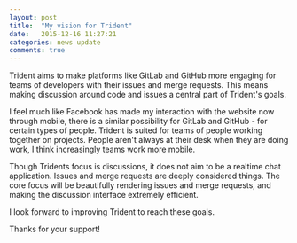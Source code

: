 ```yaml
---
layout: post
title:  "My vision for Trident"
date:   2015-12-16 11:27:21
categories: news update
comments: true
---
```

Trident aims to make platforms like GitLab and GitHub more engaging for teams of developers with their issues and merge requests. This means making discussion around code and issues a central part of Trident's goals.

I feel much like Facebook has made my interaction with the website now through mobile, there is a similar possibility for GitLab and GitHub - for certain types of people. Trident is suited for teams of people working together on projects. People aren't always at their desk when they are doing work, I think increasingly teams work more mobile.   

Though Tridents focus is discussions, it does not aim to be a realtime chat application. Issues and merge requests are deeply considered things. The core focus will be beautifully rendering issues and merge requests, and making the discussion interface extremely efficient.

I look forward to improving Trident to reach these goals.

Thanks for your support!
